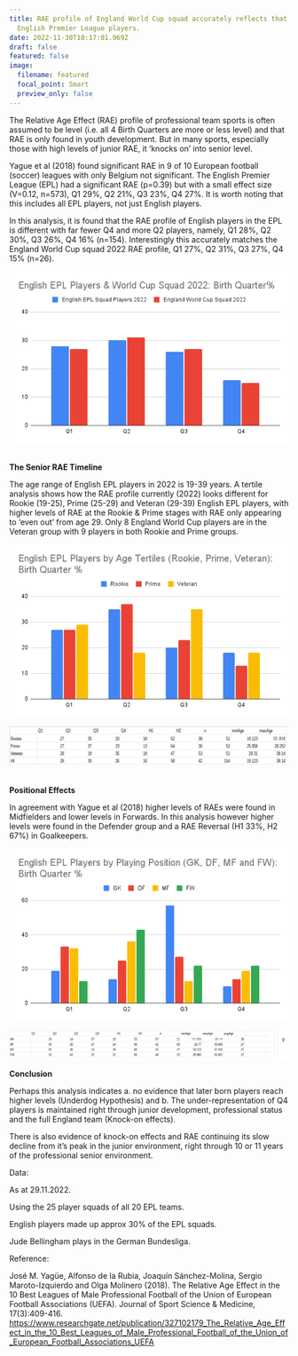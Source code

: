 ```yaml
---
title: RAE profile of England World Cup squad accurately reflects that of
  English Premier League players.
date: 2022-11-30T10:17:01.969Z
draft: false
featured: false
image:
  filename: featured
  focal_point: Smart
  preview_only: false
---
```

The Relative Age Effect (RAE) profile of professional team sports is often assumed to be level (i.e. all 4 Birth Quarters are more or less level) and that RAE is only found in youth development. But in many sports, especially those with high levels of junior RAE, it ‘knocks on’ into senior level.

Yague et al (2018) found significant RAE in 9 of 10 European football (soccer) leagues with only Belgium not significant. The English Premier League (EPL) had a significant RAE (p=0.39) but with a small effect size (V=0.12, n=573), Q1 29%, Q2 21%, Q3 23%, Q4 27%. It is worth noting that this includes all EPL players, not just English players.

In this analysis, it is found that the RAE profile of English players in the EPL is different with far fewer Q4 and more Q2 players, namely, Q1 28%, Q2 30%, Q3 26%, Q4 16% (n=154). Interestingly this accurately matches the England World Cup squad 2022 RAE profile, Q1 27%, Q2 31%, Q3 27%, Q4 15% (n=26).

![](english-epl-players-world-cup-squad-2022_-birth-quarter-.png)

**\
The Senior RAE Timeline**

The age range of English EPL players in 2022 is 19-39 years. A tertile analysis shows how the RAE profile currently (2022) looks different for Rookie (19-25), Prime (25-29) and Veteran (29-39) English EPL players, with higher levels of RAE at the Rookie & Prime stages with RAE only appearing to ‘even out’ from age 29. Only 8 England World Cup players are in the Veteran group with 9 players in both Rookie and Prime groups.

![](english-epl-players-by-age-tertiles-rookie-prime-veteran-_-birth-quarter-.png)

![](enlish-epl-players-by-age-tertile.png)

**\
Positional Effects**

In agreement with Yague et al (2018) higher levels of RAEs were found in Midfielders and lower levels in Forwards. In this analysis however higher levels were found in the Defender group and a RAE Reversal (H1 33%, H2 67%) in Goalkeepers.

![](english-epl-players-by-playing-position-gk-df-mf-and-fw-_-birth-quarter-.png)

![](english-epl-players-by-playing-position.png)

**Conclusion**

Perhaps this analysis indicates a. no evidence that later born players reach higher levels (Underdog Hypothesis) and b. The under-representation of Q4 players is maintained right through junior development, professional status and the full England team (Knock-on effects).

There is also evidence of knock-on effects and RAE continuing its slow decline from it’s peak in the junior environment, right through 10 or 11 years of the professional senior environment.



Data:

As at 29.11.2022.

Using the 25 player squads of all 20 EPL teams.

English players made up approx 30% of the EPL squads.

Jude Bellingham plays in the German Bundesliga.

R﻿eference:

José M. Yagüe, Alfonso de la Rubia, Joaquín Sánchez-Molina, Sergio Maroto-Izquierdo and Olga Molinero (2018). The Relative Age Effect in the 10 Best Leagues of Male Professional Football of the Union of European Football Associations (UEFA). Journal of Sport Science & Medicine, 17(3):409-416. <https://www.researchgate.net/publication/327102179_The_Relative_Age_Effect_in_the_10_Best_Leagues_of_Male_Professional_Football_of_the_Union_of_European_Football_Associations_UEFA>